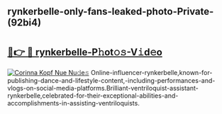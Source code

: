 ## rynkerbelle-only-fans​-leaked-photo​-Private-(92bi4)


# <h2><a href="https://mediaupload.pro?title=rynkerbelle&ref=git">🔗👉 🔴 rynkerbelle-P𝚑ot𝚘𝚜-V𝚒d𝚎o</a></h2>

[![Corinna Kopf Nue Nu𝚍e𝚜](https://i.imgur.com/0qMVB7G.gif)](https://mediaupload.pro?title=rynkerbelle&ref=git)
Online-influencer-rynkerbelle,known-for-publishing-dance-and-lifestyle-content,-including-performances-and-vlogs-on-social-media-platforms.Brilliant-ventriloquist-assistant-rynkerbelle,celebrated-for-their-exceptional-abilities-and-accomplishments-in-assisting-ventriloquists.  
